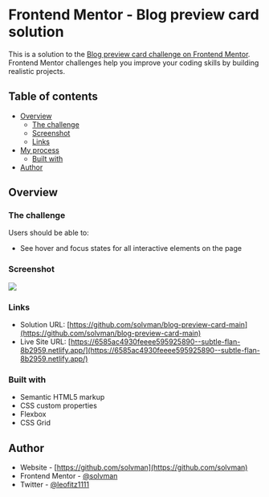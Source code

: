 # Frontend Mentor - Blog preview card solution

This is a solution to the [Blog preview card challenge on Frontend Mentor](https://www.frontendmentor.io/challenges/blog-preview-card-ckPaj01IcS). Frontend Mentor challenges help you improve your coding skills by building realistic projects.

## Table of contents

- [Overview](#overview)
  - [The challenge](#the-challenge)
  - [Screenshot](#screenshot)
  - [Links](#links)
- [My process](#my-process)
  - [Built with](#built-with)
- [Author](#author)

## Overview

### The challenge

Users should be able to:

- See hover and focus states for all interactive elements on the page

### Screenshot

![](./screenshot.jpg)

### Links

- Solution URL: [https://github.com/solvman/blog-preview-card-main](https://github.com/solvman/blog-preview-card-main)
- Live Site URL: [https://6585ac4930feeee595925890--subtle-flan-8b2959.netlify.app/](https://6585ac4930feeee595925890--subtle-flan-8b2959.netlify.app/)

### Built with

- Semantic HTML5 markup
- CSS custom properties
- Flexbox
- CSS Grid

## Author

- Website - [https://github.com/solvman](https://github.com/solvman)
- Frontend Mentor - [@solvman](https://www.frontendmentor.io/profile/solvman)
- Twitter - [@leofitz1111](https://www.twitter.com/leofitz1111)
